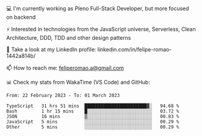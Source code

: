 💻 I'm currently working as Pleno Full-Stack Developer, but more focused on backend

⚡ Interested in technologies from the JavaScript universe, Serverless, Clean Architecture, DDD, TDD and other design patterns

👥 Take a look at my LinkedIn profile: linkedin.com/in/felipe-romao-1442a814b/

📫 How to reach me: feliperomao.a@gmail.com

📊 Check my stats from WakaTime (VS Code) and GitHub:

<!--START_SECTION:waka-->

```text
From: 22 February 2023 - To: 01 March 2023

TypeScript   31 hrs 51 mins  ███████████████████████▓░   94.68 %
Bash         1 hr 15 mins    █░░░░░░░░░░░░░░░░░░░░░░░░   03.72 %
JSON         16 mins         ▒░░░░░░░░░░░░░░░░░░░░░░░░   00.83 %
JavaScript   5 mins          ░░░░░░░░░░░░░░░░░░░░░░░░░   00.29 %
Other        5 mins          ░░░░░░░░░░░░░░░░░░░░░░░░░   00.29 %
```

<!--END_SECTION:waka-->
